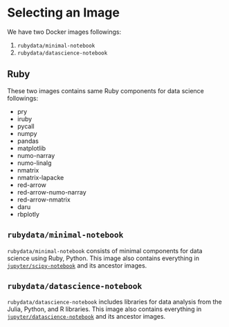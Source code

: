 # Selecting an Image

We have two Docker images followings:

1. `rubydata/minimal-notebook`
2. `rubydata/datascience-notebook`

## Ruby

These two images contains same Ruby components for data science followings:

- pry
- iruby
- pycall
- numpy
- pandas
- matplotlib
- numo-narray
- numo-linalg
- nmatrix
- nmatrix-lapacke
- red-arrow
- red-arrow-numo-narray
- red-arrow-nmatrix
- daru
- rbplotly

## `rubydata/minimal-notebook`

`rubydata/minimal-notebook` consists of minimal components for data science using Ruby, Python.
This image also contains everything in [`jupyter/scipy-notebook`](https://jupyter-docker-stacks.readthedocs.io/en/latest/using/selecting.html#jupyter-scipy-notebook) and its ancestor images.

## `rubydata/datascience-notebook`

`rubydata/datascience-notebook` includes libraries for data analysis from the Julia, Python, and R libraries.
This image also contains everything in [`jupyter/datascience-notebook`](https://jupyter-docker-stacks.readthedocs.io/en/latest/using/selecting.html#jupyter-datascience-notebook) and its ancestor images.
